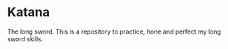 # Katana
The long sword. 
This is a repository to practice, hone and perfect my long sword skills.
 
